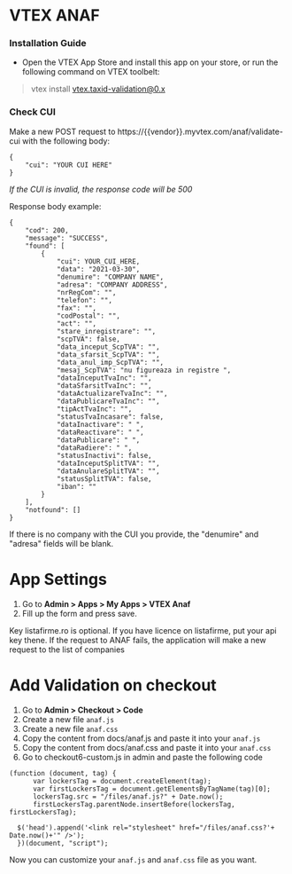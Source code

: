 # VTEX ANAF


### Installation Guide
- Open the VTEX App Store and install this app on your store, or run the following command on VTEX toolbelt:

> vtex install vtex.taxid-validation@0.x

### Check CUI

Make a new POST request to https://{{vendor}}.myvtex.com/anaf/validate-cui with the following body:

```
{
    "cui": "YOUR CUI HERE"
}
```


*If the CUI is invalid, the response code will be 500*

Response body example:
```
{
    "cod": 200,
    "message": "SUCCESS",
    "found": [
        {
            "cui": YOUR_CUI_HERE,
            "data": "2021-03-30",
            "denumire": "COMPANY NAME",
            "adresa": "COMPANY ADDRESS",
            "nrRegCom": "",
            "telefon": "",
            "fax": "",
            "codPostal": "",
            "act": "",
            "stare_inregistrare": "",
            "scpTVA": false,
            "data_inceput_ScpTVA": "",
            "data_sfarsit_ScpTVA": "",
            "data_anul_imp_ScpTVA": "",
            "mesaj_ScpTVA": "nu figureaza in registre ",
            "dataInceputTvaInc": "",
            "dataSfarsitTvaInc": "",
            "dataActualizareTvaInc": "",
            "dataPublicareTvaInc": "",
            "tipActTvaInc": "",
            "statusTvaIncasare": false,
            "dataInactivare": " ",
            "dataReactivare": " ",
            "dataPublicare": " ",
            "dataRadiere": " ",
            "statusInactivi": false,
            "dataInceputSplitTVA": "",
            "dataAnulareSplitTVA": "",
            "statusSplitTVA": false,
            "iban": ""
        }
    ],
    "notfound": []
}
```

If there is no company with the CUI you provide, the "denumire" and "adresa" fields will be blank.


# App Settings
1. Go to **Admin > Apps > My Apps > VTEX Anaf**
2. Fill up the form and press save.

Key listafirme.ro is optional. If you have licence on listafirme, put your api key thene. 
If the request to ANAF fails, the application will make a new request to the list of companies

# Add Validation on checkout

1. Go to **Admin > Checkout > Code**
2. Create a new file `anaf.js`
3. Create a new file `anaf.css`
4. Copy the content from docs/anaf.js and paste it into your `anaf.js`
5. Copy the content from docs/anaf.css and paste it into your `anaf.css`
6. Go to checkout6-custom.js in admin and paste the following code

```
(function (document, tag) {
      var lockersTag = document.createElement(tag);
      var firstLockersTag = document.getElementsByTagName(tag)[0];
      lockersTag.src = "/files/anaf.js?" + Date.now();
      firstLockersTag.parentNode.insertBefore(lockersTag, firstLockersTag);
  
  $('head').append('<link rel="stylesheet" href="/files/anaf.css?'+ Date.now()+'" />');
  })(document, "script");
```

Now you can customize your `anaf.js` and `anaf.css` file as you want.
